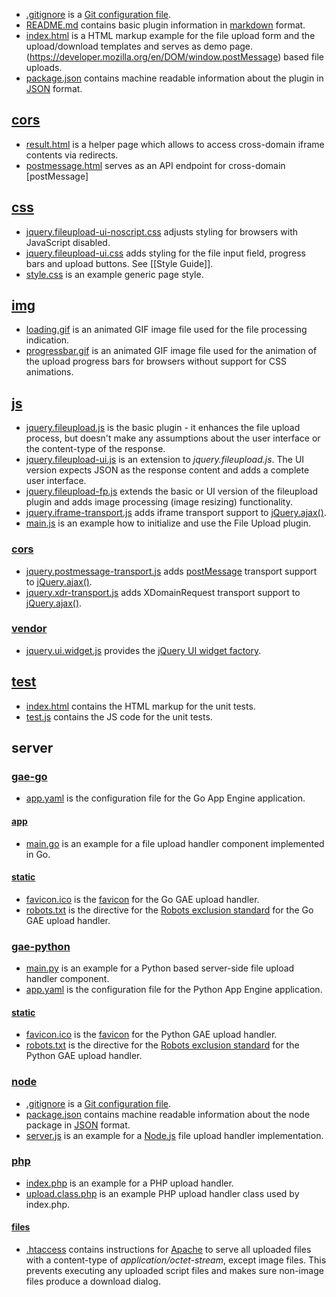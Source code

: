 * [.gitignore](https://github.com/blueimp/jQuery-File-Upload/blob/master/.gitignore) is a [Git configuration file](http://help.github.com/ignore-files/).
* [README.md](https://github.com/blueimp/jQuery-File-Upload/blob/master/README.md) contains basic plugin information in [markdown](http://daringfireball.net/projects/markdown/) format.
* [index.html](https://github.com/blueimp/jQuery-File-Upload/blob/master/index.html) is a HTML markup example for the file upload form and the upload/download templates and serves as demo page.
(https://developer.mozilla.org/en/DOM/window.postMessage) based file uploads.
* [package.json](https://github.com/blueimp/jQuery-File-Upload/blob/master/package.json) contains machine readable information about the plugin in [JSON](http://www.json.org/) format.

## [cors](https://github.com/blueimp/jQuery-File-Upload/tree/master/cors)
* [result.html](https://github.com/blueimp/jQuery-File-Upload/blob/master/cors/result.html) is a helper page which allows to access cross-domain iframe contents via redirects.
* [postmessage.html](https://github.com/blueimp/jQuery-File-Upload/blob/master/cors/postmessage.html) serves as an API endpoint for cross-domain [postMessage]

## [css](https://github.com/blueimp/jQuery-File-Upload/tree/master/css)
* [jquery.fileupload-ui-noscript.css](https://github.com/blueimp/jQuery-File-Upload/blob/master/css/jquery.fileupload-ui-noscript.css) adjusts styling for browsers with JavaScript disabled.
* [jquery.fileupload-ui.css](https://github.com/blueimp/jQuery-File-Upload/blob/master/css/jquery.fileupload-ui.css) adds styling for the file input field, progress bars and upload buttons. See [[Style Guide]].
* [style.css](https://github.com/blueimp/jQuery-File-Upload/blob/master/css/style.css) is an example generic page style.

## [img](https://github.com/blueimp/jQuery-File-Upload/tree/master/img)
* [loading.gif](https://github.com/blueimp/jQuery-File-Upload/blob/master/img/loading.gif) is an animated GIF image file used for the file processing indication.
* [progressbar.gif](https://github.com/blueimp/jQuery-File-Upload/blob/master/img/progressbar.gif) is an animated GIF image file used for the animation of the upload progress bars for browsers without support for CSS animations.

## [js](https://github.com/blueimp/jQuery-File-Upload/tree/master/js)
* [jquery.fileupload.js](https://github.com/blueimp/jQuery-File-Upload/blob/master/js/jquery.fileupload.js) is the basic plugin - it enhances the file upload process, but doesn't make any assumptions about the user interface or the content-type of the response.
* [jquery.fileupload-ui.js](https://github.com/blueimp/jQuery-File-Upload/blob/master/js/jquery.fileupload-ui.js) is an extension to *jquery.fileupload.js*. The UI version expects JSON as the response content and adds a complete user interface.
* [jquery.fileupload-fp.js](https://github.com/blueimp/jQuery-File-Upload/blob/master/js/jquery.fileupload-fp.js) extends the basic or UI version of the fileupload plugin and adds image processing (image resizing) functionality.
* [jquery.iframe-transport.js](https://github.com/blueimp/jQuery-File-Upload/blob/master/js/jquery.iframe-transport.js) adds iframe transport support to [jQuery.ajax()](http://api.jquery.com/jQuery.ajax/).
* [main.js](https://github.com/blueimp/jQuery-File-Upload/blob/master/js/main.js) is an example how to initialize and use the File Upload plugin.

### [cors](https://github.com/blueimp/jQuery-File-Upload/tree/master/js/cors)
* [jquery.postmessage-transport.js](https://github.com/blueimp/jQuery-File-Upload/blob/master/js/cors/jquery.postmessage-transport.js) adds [postMessage](https://developer.mozilla.org/en/DOM/window.postMessage) transport support to [jQuery.ajax()](http://api.jquery.com/jQuery.ajax/).
* [jquery.xdr-transport.js](https://github.com/blueimp/jQuery-File-Upload/blob/master/js/cors/jquery.xdr-transport.js) adds XDomainRequest transport support to [jQuery.ajax()](http://api.jquery.com/jQuery.ajax/).

### [vendor](https://github.com/blueimp/jQuery-File-Upload/tree/master/js/vendor)
* [jquery.ui.widget.js](https://github.com/blueimp/jQuery-File-Upload/blob/master/js/vendor/jquery.ui.widget.js) provides the [jQuery UI widget factory](http://wiki.jqueryui.com/w/page/12138135/Widget-factory).

## [test](https://github.com/blueimp/jQuery-File-Upload/tree/master/test)
* [index.html](https://github.com/blueimp/jQuery-File-Upload/blob/master/test/index.html) contains the HTML markup for the unit tests.
* [test.js](https://github.com/blueimp/jQuery-File-Upload/blob/master/test/test.js) contains the JS code for the unit tests.

## server

### [gae-go](https://github.com/blueimp/jQuery-File-Upload/tree/master/server/gae-go)
* [app.yaml](https://github.com/blueimp/jQuery-File-Upload/blob/master/server/gae-go/app.yaml) is the configuration file for the Go App Engine application.

#### [app](https://github.com/blueimp/jQuery-File-Upload/tree/master/server/gae-go/app)
* [main.go](https://github.com/blueimp/jQuery-File-Upload/blob/master/server/gae-go/app/main.go) is an example for a file upload handler component implemented in Go.

#### [static](https://github.com/blueimp/jQuery-File-Upload/tree/master/server/gae-go/static)
* [favicon.ico](https://github.com/blueimp/jQuery-File-Upload/blob/master/server/gae-go/static/favicon.ico) is the [favicon](http://en.wikipedia.org/wiki/Favicon) for the Go GAE upload handler. 
* [robots.txt](https://github.com/blueimp/jQuery-File-Upload/blob/master/server/gae-go/static/robots.txt) is the directive for the [Robots exclusion standard](http://en.wikipedia.org/wiki/Robots_exclusion_standard) for the Go GAE upload handler.

### [gae-python](https://github.com/blueimp/jQuery-File-Upload/tree/master/server/gae-python)
* [main.py](https://github.com/blueimp/jQuery-File-Upload/blob/master/server/gae-python/main.py) is an example for a Python based server-side file upload handler component.
* [app.yaml](https://github.com/blueimp/jQuery-File-Upload/blob/master/server/gae-python/app.yaml) is the configuration file for the Python App Engine application.

#### [static](https://github.com/blueimp/jQuery-File-Upload/tree/master/server/gae-python/static)
* [favicon.ico](https://github.com/blueimp/jQuery-File-Upload/blob/master/server/gae-python/static/favicon.ico) is the [favicon](http://en.wikipedia.org/wiki/Favicon) for the Python GAE upload handler. 
* [robots.txt](https://github.com/blueimp/jQuery-File-Upload/blob/master/server/gae-python/static/robots.txt) is the directive for the [Robots exclusion standard](http://en.wikipedia.org/wiki/Robots_exclusion_standard) for the Python GAE upload handler.

### [node](https://github.com/blueimp/jQuery-File-Upload/tree/master/server/node)
* [.gitignore](https://github.com/blueimp/jQuery-File-Upload/blob/master/server/node/.gitignore) is a [Git configuration file](http://help.github.com/ignore-files/).
* [package.json](https://github.com/blueimp/jQuery-File-Upload/blob/master/server/node/package.json) contains machine readable information about the node package in [JSON](http://www.json.org/) format.
* [server.js](https://github.com/blueimp/jQuery-File-Upload/blob/master/server/node/server.js) is an example for a [Node.js](http://nodejs.org/) file upload handler implementation.

### [php](https://github.com/blueimp/jQuery-File-Upload/tree/master/server/php)
* [index.php](https://github.com/blueimp/jQuery-File-Upload/blob/master/server/php/index.php) is an example for a PHP upload handler.
* [upload.class.php](https://github.com/blueimp/jQuery-File-Upload/blob/master/server/php/upload.class.php) is an example PHP upload handler class used by index.php.

#### [files](https://github.com/blueimp/jQuery-File-Upload/tree/master/server/php/files)
* [.htaccess](https://github.com/blueimp/jQuery-File-Upload/blob/master/server/php/files/.htaccess) contains instructions for [Apache](http://httpd.apache.org/) to serve all uploaded files with a content-type of *application/octet-stream*, except image files. This prevents executing any uploaded script files and makes sure non-image files produce a download dialog.

